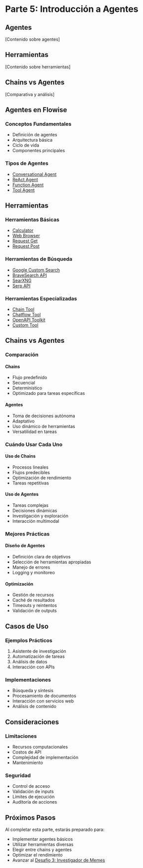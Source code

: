 # Parte 5: Introducción a Agentes

## Agentes
[Contenido sobre agentes]

## Herramientas
[Contenido sobre herramientas]

## Chains vs Agentes
[Comparativa y análisis]

## Agentes en Flowise

### Conceptos Fundamentales
- Definición de agentes
- Arquitectura básica
- Ciclo de vida
- Componentes principales

### Tipos de Agentes
- [Conversational Agent](../../integraciones/langchain/agents/conversational-agent.md)
- [ReAct Agent](../../integraciones/langchain/agents/react-agent-chat.md)
- [Function Agent](../../integraciones/langchain/agents/openai-function-agent.md)
- [Tool Agent](../../integraciones/langchain/agents/tool-agent.md)

## Herramientas

### Herramientas Básicas
- [Calculator](../../integraciones/langchain/tools/calculator.md)
- [Web Browser](../../integraciones/langchain/tools/web-browser.md)
- [Request Get](../../integraciones/langchain/tools/request-get.md)
- [Request Post](../../integraciones/langchain/tools/request-post.md)

### Herramientas de Búsqueda
- [Google Custom Search](../../integraciones/langchain/tools/google-custom-search.md)
- [BraveSearch API](../../integraciones/langchain/tools/bravesearch-api.md)
- [SearXNG](../../integraciones/langchain/tools/searxng.md)
- [Serp API](../../integraciones/langchain/tools/serp-api.md)

### Herramientas Especializadas
- [Chain Tool](../../integraciones/langchain/tools/chain-tool.md)
- [Chatflow Tool](../../integraciones/langchain/tools/chatflow-tool.md)
- [OpenAPI Toolkit](../../integraciones/langchain/tools/openapi-toolkit.md)
- [Custom Tool](../../integraciones/langchain/tools/custom-tool.md)

## Chains vs Agentes

### Comparación

#### Chains
- Flujo predefinido
- Secuencial
- Determinístico
- Optimizado para tareas específicas

#### Agentes
- Toma de decisiones autónoma
- Adaptativo
- Uso dinámico de herramientas
- Versatilidad en tareas

### Cuándo Usar Cada Uno

#### Uso de Chains
- Procesos lineales
- Flujos predecibles
- Optimización de rendimiento
- Tareas repetitivas

#### Uso de Agentes
- Tareas complejas
- Decisiones dinámicas
- Investigación y exploración
- Interacción multimodal

### Mejores Prácticas

#### Diseño de Agentes
- Definición clara de objetivos
- Selección de herramientas apropiadas
- Manejo de errores
- Logging y monitoreo

#### Optimización
- Gestión de recursos
- Caché de resultados
- Timeouts y reintentos
- Validación de outputs

## Casos de Uso

### Ejemplos Prácticos
1. Asistente de investigación
2. Automatización de tareas
3. Análisis de datos
4. Interacción con APIs

### Implementaciones
- Búsqueda y síntesis
- Procesamiento de documentos
- Interacción con servicios web
- Análisis de contenido

## Consideraciones

### Limitaciones
- Recursos computacionales
- Costos de API
- Complejidad de implementación
- Mantenimiento

### Seguridad
- Control de acceso
- Validación de inputs
- Límites de ejecución
- Auditoría de acciones

## Próximos Pasos

Al completar esta parte, estarás preparado para:
- Implementar agentes básicos
- Utilizar herramientas diversas
- Elegir entre chains y agentes
- Optimizar el rendimiento
- Avanzar al [Desafío 3: Investigador de Memes](../../desafios/desafio-3.md) 
